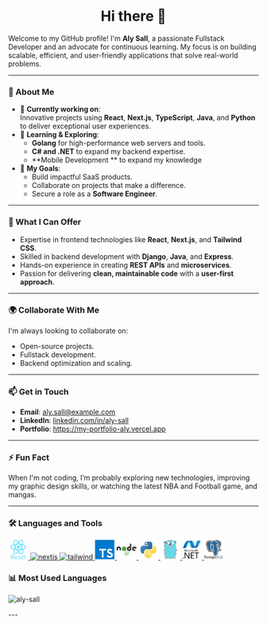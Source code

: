 <h1 align="center">Hi there 👋</h1>

Welcome to my GitHub profile! I'm **Aly Sall**, a passionate Fullstack Developer and an advocate for continuous learning. My focus is on building scalable, efficient, and user-friendly applications that solve real-world problems.

---

### 🚀 About Me  
- 🔭 **Currently working on**:  
  Innovative projects using **React**, **Next.js**, **TypeScript**, **Java**, and **Python** to deliver exceptional user experiences.  
- 🌱 **Learning & Exploring**:  
  - **Golang** for high-performance web servers and tools.  
  - **C# and .NET** to expand my backend expertise.  
  - **Mobile Development ** to expand my knowledge   
- 🎯 **My Goals**:  
  - Build impactful SaaS products.  
  - Collaborate on projects that make a difference.  
  - Secure a role as a **Software Engineer**.  

---

### 💼 What I Can Offer  
- Expertise in frontend technologies like **React**, **Next.js**, and **Tailwind CSS**.  
- Skilled in backend development with **Django**, **Java**, and **Express**.  
- Hands-on experience in creating **REST APIs** and **microservices**.  
- Passion for delivering **clean, maintainable code** with a **user-first approach**.  

---

### 🌍 Collaborate With Me  
I'm always looking to collaborate on:  
- Open-source projects.  
- Fullstack development.  
- Backend optimization and scaling.  

---

### 📫 Get in Touch  
- **Email**: aly.sall@example.com  
- **LinkedIn**: [linkedin.com/in/aly-sall](https://www.linkedin.com/in/aly-sall)  
- **Portfolio**: https://my-portfolio-aly.vercel.app

---

### ⚡ Fun Fact  
When I'm not coding, I’m probably exploring new technologies, improving my graphic design skills, or watching the latest NBA and Football game, and mangas.  

---

### 🛠️ Languages and Tools  
<p align="left">
  <a href="https://reactjs.org/" target="_blank" rel="noreferrer"> 
    <img src="https://raw.githubusercontent.com/devicons/devicon/master/icons/react/react-original-wordmark.svg" alt="react" width="40" height="40"/> 
  </a> 
  <a href="https://nextjs.org/" target="_blank" rel="noreferrer"> 
    <img src="https://cdn.worldvectorlogo.com/logos/nextjs-2.svg" alt="nextjs" width="40" height="40"/> 
  </a>
  <a href="https://tailwindcss.com/" target="_blank" rel="noreferrer"> 
    <img src="https://www.vectorlogo.zone/logos/tailwindcss/tailwindcss-icon.svg" alt="tailwind" width="40" height="40"/> 
  </a>
  <a href="https://www.typescriptlang.org/" target="_blank" rel="noreferrer"> 
    <img src="https://raw.githubusercontent.com/devicons/devicon/master/icons/typescript/typescript-original.svg" alt="typescript" width="40" height="40"/> 
  </a>
  <a href="https://nodejs.org/" target="_blank" rel="noreferrer"> 
    <img src="https://raw.githubusercontent.com/devicons/devicon/master/icons/nodejs/nodejs-original-wordmark.svg" alt="nodejs" width="40" height="40"/> 
  </a>
  <a href="https://www.python.org/" target="_blank" rel="noreferrer"> 
    <img src="https://raw.githubusercontent.com/devicons/devicon/master/icons/python/python-original.svg" alt="python" width="40" height="40"/> 
  </a>
  <a href="https://golang.org" target="_blank" rel="noreferrer"> 
    <img src="https://raw.githubusercontent.com/devicons/devicon/master/icons/go/go-original.svg" alt="go" width="40" height="40"/> 
  </a>
  <a href="https://dotnet.microsoft.com/" target="_blank" rel="noreferrer"> 
    <img src="https://raw.githubusercontent.com/devicons/devicon/master/icons/dot-net/dot-net-original-wordmark.svg" alt="dotnet" width="40" height="40"/> 
  </a>
  <a href="https://www.postgresql.org" target="_blank" rel="noreferrer"> 
    <img src="https://raw.githubusercontent.com/devicons/devicon/master/icons/postgresql/postgresql-original-wordmark.svg" alt="postgresql" width="40" height="40"/> 
  </a>
</p>


### 📊 Most Used Languages  
<p>
  <img align="center" src="https://github-readme-stats.vercel.app/api/top-langs?username=aly-sall&show_icons=true&locale=en&layout=compact" alt="aly-sall" />
</p>
---


